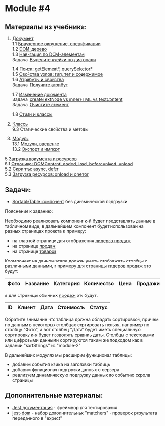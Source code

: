 # Module #4

## Материалы из учебника:

1. [Документ](https://learn.javascript.ru/document)  
    1.1 [Браузерное окружение, спецификации](https://learn.javascript.ru/browser-environment)   
    1.2 [DOM-дерево](https://learn.javascript.ru/dom-nodes)  
    1.3 [Навигация по DOM-элементам](https://learn.javascript.ru/dom-navigation)   
    Задача: [Выделите ячейки по диагонали](https://learn.javascript.ru/task/select-diagonal-cells)  
    
    1.4 [Поиск: getElement*, querySelector*](https://learn.javascript.ru/searching-elements-dom)  
    1.5 [Свойства узлов: тип, тег и содержимое](https://learn.javascript.ru/basic-dom-node-properties)   
    1.6 [Атрибуты и свойства](https://learn.javascript.ru/dom-attributes-and-properties)  
    Задача: [Получите атрибут](https://learn.javascript.ru/task/get-user-attribute)  
    
    1.7 [Изменение документа](https://learn.javascript.ru/modifying-document)  
    Задача: [createTextNode vs innerHTML vs textContent](https://learn.javascript.ru/task/createtextnode-vs-innerhtml)  
    Задача: [Очистите элемент](https://learn.javascript.ru/task/clear-elem)  
    
    1.8 [Стили и классы](https://learn.javascript.ru/styles-and-classes)

9. [Классы](https://learn.javascript.ru/classes)  
    9.3 [Статические свойства и методы](https://learn.javascript.ru/static-properties-methods)
    
13. [Модули](https://learn.javascript.ru/modules)  
    13.1 [Модули, введение](https://learn.javascript.ru/modules-intro)   
    13.2 [Экспорт и импорт](https://learn.javascript.ru/import-export)   

5 [Загрузка документа и ресурсов](https://learn.javascript.ru/loading)  
    5.1 [Страница: DOMContentLoaded, load, beforeunload, unload](https://learn.javascript.ru/onload-ondomcontentloaded)  
    5.2 [Скрипты: async, defer](https://learn.javascript.ru/script-async-defer)   
    5.3 [Загрузка ресурсов: onload и onerror](https://learn.javascript.ru/onload-onerror)  
    
## Задачи: 

* [SortableTable компонент](https://glitch.com/edit/#!/sortable-table-js-202003254) без динамической подгрузки 

Пояснение к заданию:  

Необходимо реализовать компонент к-й будет представлять данные в табличном виде, в дальнейшем компонент будет использован на
разных страницах проекта к примеру: 

* на главной странице для отображения [лидеров продаж](http://course-js.javascript.ru/)
* на странице [продаж](http://course-js.javascript.ru/sales)
* на странице [товаров](http://course-js.javascript.ru/products)

Коомпонент на данном этапе должен уметь отображать столбцы с различными данными, к примеру для страницы [лидеров продаж](http://course-js.javascript.ru/)
это будут:

| Фото | Название | Категория | Количество | Цена | Продажи |
| ---  | ---      | ---       | ---        | ---  | ---     |

а для страницы обычных [продаж](http://course-js.javascript.ru/sales) это будут:

| ID | Клиент | Дата | Стоимость | Статус | 
| ---  | ---  | ---  | ---       | ---    |

Обратите внимание что таблица должна обладать сортировкой, причем по данным в некоторых столбцах сортировать нельзя, например по столбцу "Фото",
а вот столбец "Дата" будет иметь специальную сортировку к-я будет позволять сравниь даты.
Столбцы с текстовыми или цифровыми данными сортируются таким же подходом как в задании "sortStrings"
из "module-2"

В дальнейших модулях мы расширим функционал таблицы:

* добавим события клика на заголовки таблицы
* добавим функционал подгрузки данных с сервера
* реализуем динамическую подгрузку данных по событию скрола страницы

## Дополнительные материалы:

* [Jest документация](https://jestjs.io/) - фреймвор для тестирования 
* [jest-dom](https://github.com/testing-library/jest-dom) - набор дополнительных "matchers" - проверок результата переданного в "expect"
